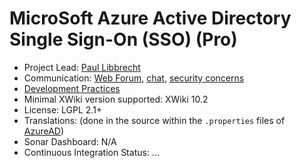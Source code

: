 # MicroSoft Azure Active Directory Single Sign-On (SSO) (Pro)

* Project Lead: [Paul Libbrecht](https://github.com/polx)
* Communication: [Web Forum](http://dev.xwiki.org/xwiki/bin/view/Community/Discuss), 
    [chat]( https://dev.xwiki.org/xwiki/bin/view/Community/Chat),
    [security concerns](http://dev.xwiki.org/xwiki/bin/view/Community/Discuss#HMailingLists)
* [Development Practices](http://dev.xwiki.org)
* Minimal XWiki version supported: XWiki 10.2
* License: LGPL 2.1+
* Translations: (done in the source within the `.properties` files of [AzureAD](ui/src/main/resources/AzureAD))
* Sonar Dashboard: N/A
* Continuous Integration Status: ...